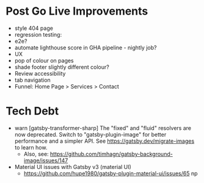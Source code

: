 # Post Go Live Improvements
- style 404 page
- regression testing:
 - e2e?
 - automate lighthouse score in GHA pipeline - nightly job?
- UX
 - pop of colour on pages
 - shade footer slightly different colour?
 - Review accessibility
  - tab navigation
- Funnel: Home Page > Services > Contact
 # Tech Debt
 - warn [gatsby-transformer-sharp] The "fixed" and "fluid" resolvers are now deprecated. Switch
to "gatsby-plugin-image" for better performance and a simpler API. See
https://gatsby.dev/migrate-images to learn how.
   - Also, see: https://github.com/timhagn/gatsby-background-image/issues/147
- Material UI issues with Gatsby v3 (material UI)
   - https://github.com/hupe1980/gatsby-plugin-material-ui/issues/65
np
